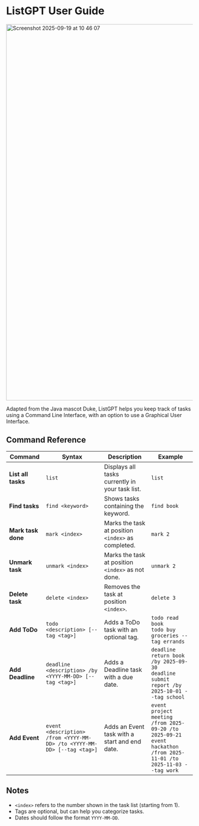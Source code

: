 # ListGPT User Guide

<img width="1427" height="1016" alt="Screenshot 2025-09-19 at 10 46 07" src="https://github.com/user-attachments/assets/34222efb-58eb-45d6-a0d4-179385adee7f" />

Adapted from the Java mascot Duke, ListGPT helps you keep track of tasks using a Command Line Interface, with an option to use a Graphical User Interface.

## Command Reference

| Command            | Syntax                                                                  | Description                                        | Example                                                                                                                 |
|--------------------|-------------------------------------------------------------------------|----------------------------------------------------|-------------------------------------------------------------------------------------------------------------------------|
| **List all tasks** | `list`                                                                  | Displays all tasks currently in your task list.    | `list`                                                                                                                  |
| **Find tasks**     | `find <keyword>`                                                        | Shows tasks containing the keyword.                | `find book`                                                                                                             |
| **Mark task done** | `mark <index>`                                                          | Marks the task at position `<index>` as completed. | `mark 2`                                                                                                                |
| **Unmark task**    | `unmark <index>`                                                        | Marks the task at position `<index>` as not done.  | `unmark 2`                                                                                                              |
| **Delete task**    | `delete <index>`                                                        | Removes the task at position `<index>`.            | `delete 3`                                                                                                              |
| **Add ToDo**       | `todo <description> [--tag <tag>]`                                      | Adds a ToDo task with an optional tag.             | `todo read book`<br>`todo buy groceries --tag errands`                                                                  |
| **Add Deadline**   | `deadline <description> /by <YYYY-MM-DD> [--tag <tag>]`                 | Adds a Deadline task with a due date.              | `deadline return book /by 2025-09-30`<br>`deadline submit report /by 2025-10-01 --tag school`                           |
| **Add Event**      | `event <description> /from <YYYY-MM-DD> /to <YYYY-MM-DD> [--tag <tag>]` | Adds an Event task with a start and end date.      | `event project meeting /from 2025-09-20 /to 2025-09-21`<br>`event hackathon /from 2025-11-01 /to 2025-11-03 --tag work` |

## Notes
- `<index>` refers to the number shown in the task list (starting from 1).
- Tags are optional, but can help you categorize tasks.
- Dates should follow the format `YYYY-MM-DD`.

